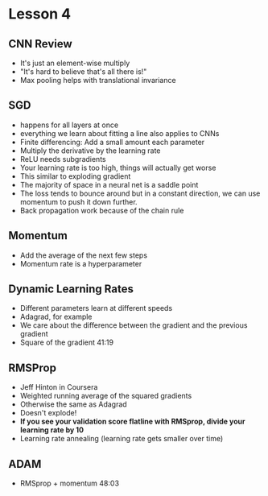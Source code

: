 # Lesson 4

## CNN Review

- It's just an element-wise multiply
- "It's hard to believe that's all there is!"
- Max pooling helps with translational invariance

## SGD
- happens for all layers at once
- everything we learn about fitting a line also applies to CNNs
- Finite differencing: Add a small amount each parameter
- Multiply the derivative by the learning rate
- ReLU needs subgradients
- Your learning rate is too high, things will actually get worse
- This similar to exploding gradient
- The majority of space in a neural net is a saddle point
- The loss tends to bounce around but in a constant direction, we can use momentum to push it down further.
- Back propagation work because of the chain rule

## Momentum
- Add the average of the next few steps
- Momentum rate is a hyperparameter

## Dynamic Learning Rates
- Different parameters learn at different speeds
- Adagrad, for example
- We care about the difference between the gradient and the previous gradient
- Square of the gradient
41:19

## RMSProp
- Jeff Hinton in Coursera
- Weighted running average of the squared gradients
- Otherwise the same as Adagrad
- Doesn't explode!
- **If you see your validation score flatline with RMSprop, divide your learning rate by 10**
- Learning rate annealing (learning rate gets smaller over time)

## ADAM
- RMSprop + momentum
48:03
